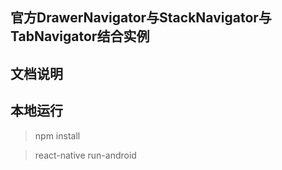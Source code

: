 ## 官方DrawerNavigator与StackNavigator与TabNavigator结合实例

## 文档说明

## 本地运行
> npm install

> react-native run-android
